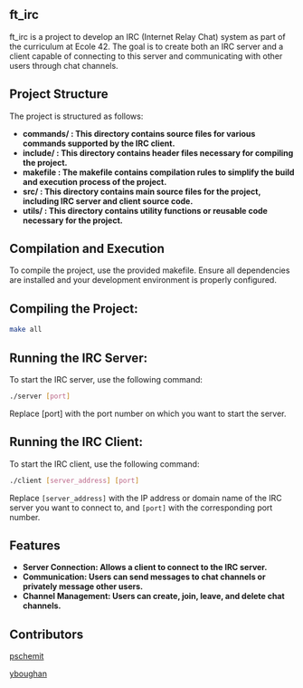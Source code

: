 ## ft_irc
ft_irc is a project to develop an IRC (Internet Relay Chat) system as part of the curriculum at Ecole 42. The goal is to create both an IRC server and a client capable of connecting to this server and communicating with other users through chat channels.

## Project Structure
The project is structured as follows:

- **commands/ : This directory contains source files for various commands supported by the IRC client.**
- **include/ : This directory contains header files necessary for compiling the project.**
- **makefile : The makefile contains compilation rules to simplify the build and execution process of the project.**
- **src/ : This directory contains main source files for the project, including IRC server and client source code.**
- **utils/ : This directory contains utility functions or reusable code necessary for the project.**

## Compilation and Execution
To compile the project, use the provided makefile. Ensure all dependencies are installed and your development environment is properly configured.

## Compiling the Project:
```sh
make all
```

## Running the IRC Server:
To start the IRC server, use the following command:
```sh
./server [port]
```
Replace [port] with the port number on which you want to start the server.

## Running the IRC Client:
To start the IRC client, use the following command:
```sh
./client [server_address] [port]
```

Replace `[server_address]` with the IP address or domain name of the IRC server you want to connect to, and `[port]` with the corresponding port number.

## Features
- **Server Connection: Allows a client to connect to the IRC server.**
- **Communication: Users can send messages to chat channels or privately message other users.**
- **Channel Management: Users can create, join, leave, and delete chat channels.**

## Contributors
[pschemit](https://github.com/Monkey42Github)

[yboughan](https://github.com/YoussefBOUGHANMI)
